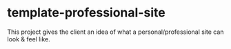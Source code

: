 # template-professional-site
This project gives the client an idea of what a personal/professional site can look &amp; feel like.
